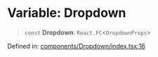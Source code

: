 # Variable: Dropdown

> `const` **Dropdown**: `React.FC`\<`DropdownProps`\>

Defined in: [components/Dropdown/index.tsx:16](https://github.com/onyx-og/prismal-react/blob/f611b276376e5e5dfd4621937c01a0c007234c7b/src/components/Dropdown/index.tsx#L16)

